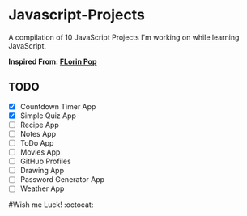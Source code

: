 # Javascript-Projects
A compilation of 10 JavaScript Projects I'm working on while learning JavaScript.

**Inspired From: [FLorin Pop](https://www.youtube.com/channel/UCeU-1X402kT-JlLdAitxSMA)**

## TODO

- [x] Countdown Timer App
- [x] Simple Quiz App
- [ ] Recipe App
- [ ] Notes App
- [ ] ToDo App
- [ ] Movies App
- [ ] GitHub Profiles
- [ ] Drawing App
- [ ] Password Generator App
- [ ] Weather App

#Wish me Luck! :octocat:
